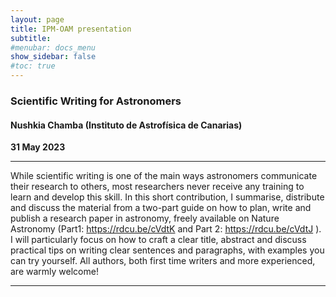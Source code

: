 ```yaml
---
layout: page
title: IPM-OAM presentation
subtitle: 
#menubar: docs_menu
show_sidebar: false
#toc: true
---
```


### Scientific Writing for Astronomers
#### Nushkia Chamba (Instituto de Astrofísica de Canarias)
**31 May 2023**

---

While scientific writing is one of the main ways astronomers communicate their research to others, 
most researchers never receive any training to learn and develop this skill. In this short contribution, 
I summarise, distribute and discuss the material from a two-part guide on how to plan, write and publish 
a research paper in astronomy, freely available on Nature Astronomy (Part1: https://rdcu.be/cVdtK  and 
Part 2: https://rdcu.be/cVdtJ ). I will particularly focus on how to craft a clear title, abstract and 
discuss practical tips on writing clear sentences and paragraphs, with examples you can try yourself. 
All authors, both first time writers and more experienced, are warmly welcome!

---

